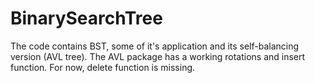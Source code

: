 # BinarySearchTree
The code contains BST, some of it's application and its self-balancing version (AVL tree).
The AVL package has a working rotations and insert function.
For now, delete function is missing.
